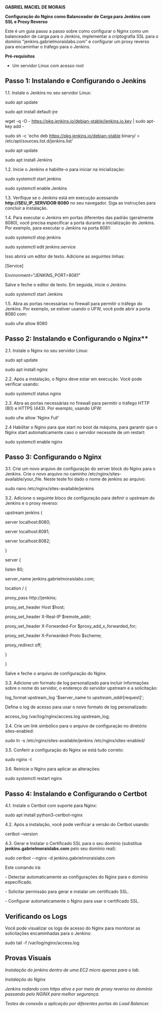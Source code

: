 **GABRIEL MACIEL DE MORAIS**

**Configuração do Nginx como Balanceador de Carga para Jenkins com SSL e Proxy Reverso**

Este é um guia passo a passo sobre como configurar o Nginx como um balanceador de carga para o Jenkins, implementar a criptografia SSL para o domínio "jenkins.gabrielmoraislabs.com" e configurar um proxy reverso para encaminhar o tráfego para o Jenkins.

**Pré-requisitos**

- Um servidor Linux com acesso root


## Passo 1: Instalando e Configurando o Jenkins

1\.1. Instale o Jenkins no seu servidor Linux:

sudo apt update

sudo apt install default-jre

wget -q -O - https://pkg.jenkins.io/debian-stable/jenkins.io.key | sudo apt-key add -

sudo sh -c 'echo deb https://pkg.jenkins.io/debian-stable binary/ > /etc/apt/sources.list.d/jenkins.list'

sudo apt update

sudo apt install Jenkins

1\.2. Inicie o Jenkins e habilite-o para iniciar na inicialização:

sudo systemctl start jenkins

sudo systemctl enable Jenkins

1\.3. Verifique se o Jenkins está em execução acessando **http://SEU\_IP\_SERVIDOR:8080** no seu navegador. Siga as instruções para concluir a instalação.

1\.4. Para executar o Jenkins em portas diferentes das padrão (geralmente 8080), você precisa especificar a porta durante a inicialização do Jenkins. Por exemplo, para executar o Jenkins na porta 8081:

sudo systemctl stop jenkins

sudo systemctl edit jenkins.service

Isso abrirá um editor de texto. Adicione as seguintes linhas:

[Service]

Environment="JENKINS\_PORT=8081"

Salve e feche o editor de texto. Em seguida, inicie o Jenkins:

sudo systemctl start Jenkins

1\.5. Abra as portas necessárias no firewall para permitir o tráfego do Jenkins. Por exemplo, se estiver usando o UFW, você pode abrir a porta 8080 com:

sudo ufw allow 8080


## Passo 2: Instalando e Configurando o Nginx**

2\.1. Instale o Nginx no seu servidor Linux:

sudo apt update

sudo apt install nginx

2\.2. Após a instalação, o Nginx deve estar em execução. Você pode verificar usando:

sudo systemctl status nginx

2\.3. Abra as portas necessárias no firewall para permitir o tráfego HTTP (80) e HTTPS (443). Por exemplo, usando UFW:

sudo ufw allow 'Nginx Full'

2\.4 Habilitar o Nginx para que start no boot da máquina, para garantir que o Nginx start automaticamente caso o servidor necessite de um restart:

sudo systemctl enable nginx


## Passo 3: Configurando o Nginx

3\.1. Crie um novo arquivo de configuração do server block do Nginx para o Jenkins. Crie o novo arquivo no caminho /etc/nginx/sites-available/your\_file. Neste teste foi dado o nome de jenkins ao arquivo:

sudo nano /etc/nginx/sites-available/jenkins

3\.2. Adicione o seguinte bloco de configuração para definir o upstream do Jenkins e o proxy reverso:


upstream jenkins {

  server localhost:8080;

  server localhost:8081;

  server localhost:8082;

}

server {

  listen 80;

  server\_name jenkins.gabrielmoraislabs.com;

  location / {

  proxy\_pass http://jenkins;

  proxy\_set\_header Host $host;

  proxy\_set\_header X-Real-IP $remote\_addr;

  proxy\_set\_header X-Forwarded-For $proxy\_add\_x\_forwarded\_for;

  proxy\_set\_header X-Forwarded-Proto $scheme;

  proxy\_redirect off;

  }

}

Salve e feche o arquivo de configuração do Nginx.

3\.3. Adicione um formato de log personalizado para incluir informações sobre o nome do servidor, o endereço do servidor upstream e a solicitação:

log\_format upstream\_log '$server\_name to $upstream\_addr [$request]';

Defina o log de acesso para usar o novo formato de log personalizado:

access\_log /var/log/nginx/access.log upstream\_log;

3\.4. Crie um link simbólico para o arquivo de configuração no diretório sites-enabled:

sudo ln -s /etc/nginx/sites-available/jenkins /etc/nginx/sites-enabled/

3\.5. Conferir a configuração do Nginx se está tudo correto:

sudo nginx -t

3\.6. Reinicie o Nginx para aplicar as alterações:

sudo systemctl restart nginx


## Passo 4: Instalando e Configurando o Certbot

4\.1. Instale o Certbot com suporte para Nginx:

sudo apt install python3-certbot-nginx

4\.2. Após a instalação, você pode verificar a versão do Certbot usando:

certbot –version

4\.3. Gerar e Instalar o Certificado SSL para o seu domínio (substitua **jenkins.gabrielmoraislabs.com** pelo seu domínio real):

sudo certbot --nginx -d jenkins.gabrielmoraislabs.com

Este comando irá: 

\- Detectar automaticamente as configurações do Nginx para o domínio especificado.

\- Solicitar permissão para gerar e instalar um certificado SSL. 

\- Configurar automaticamente o Nginx para usar o certificado SSL.


## Verificando os Logs

Você pode visualizar os logs de acesso do Nginx para monitorar as solicitações encaminhadas para o Jenkins:

sudo tail -f /var/log/nginx/access.log


## Provas Visuais

*Instalação do jenkins dentro de uma EC2 micro apenas para o lab.*

*Instalação do Nginx*

*Jenkins rodando com https ativo e por meio de proxy reverso no domínio passando pelo NGINX para melhor segurança.*

*Testes de conexão a aplicação por diferentes portas do Load Balancer.*




